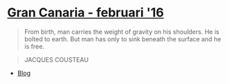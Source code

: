 # [Gran Canaria - februari '16](.)

> From birth, man carries the weight of gravity on his shoulders. He is bolted to earth. But man has only to sink beneath the surface and he is free.

>  JACQUES COUSTEAU

- [Blog](archive/index.md)
